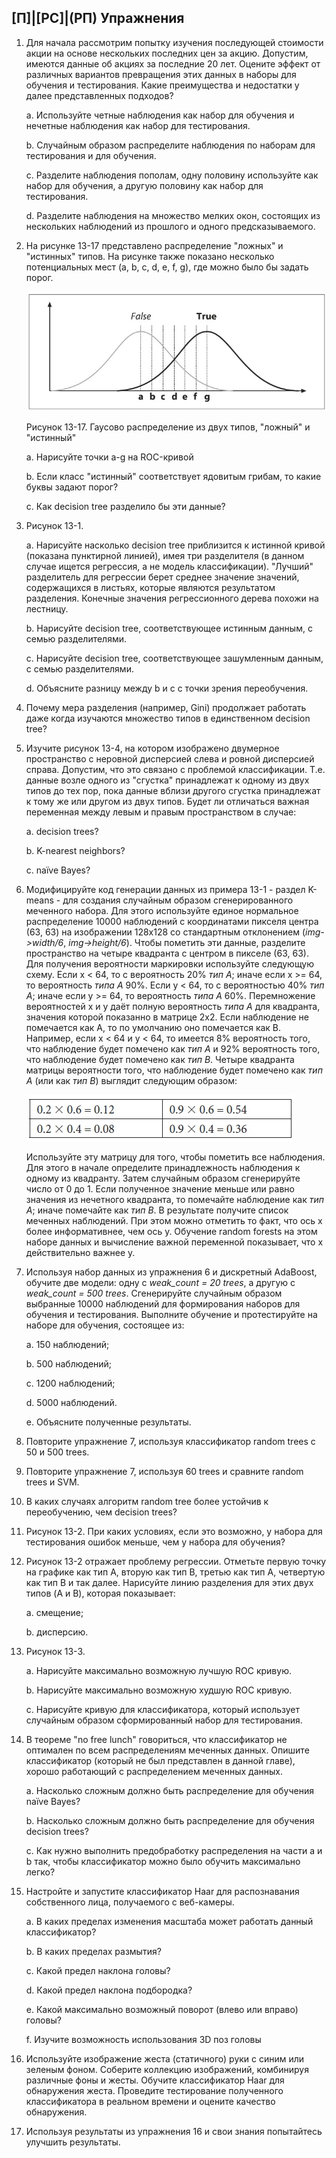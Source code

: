 ## [П]|[РС]|(РП) Упражнения

1. Для начала рассмотрим попытку изучения последующей стоимости акции на основе нескольких последних цен за акцию. Допустим, имеются данные об акциях за последние 20 лет. Оцените эффект от различных вариантов превращения этих данных в наборы для обучения и тестирования. Какие преимущества и недостатки у далее представленных подходов?

	a. Используйте четные наблюдения как набор для обучения и нечетные наблюдения как набор для тестирования.

	b. Случайным образом распределите наблюдения по наборам для тестирования и для обучения.

	c. Разделите наблюдения пополам, одну половину используйте как набор для обучения, а другую половину как набор для тестирования.

	d. Разделите наблюдения на множество мелких окон, состоящих из нескольких наблюдений из прошлого и одного предсказываемого.

2. На рисунке 13-17 представлено распределение "ложных" и "истинных" типов. На рисунке также показано несколько потенциальных мест (a, b, c, d, e, f, g), где можно было бы задать порог.

    ![Рисунок 13-17 не найден](Images/Pic_13_17.jpg)

    Рисунок 13-17. Гаусово распределение из двух типов, "ложный" и "истинный"

	a. Нарисуйте точки a-g на ROC-кривой

	b. Если класс "истинный" соответствует ядовитым грибам, то какие буквы задают порог?

	c. Как decision tree разделило бы эти данные?

3. Рисунок 13-1.

	a. Нарисуйте насколько decision tree приблизится к истинной кривой (показана пунктирной линией), имея три разделителя (в данном случае ищется регрессия, а не модель классификации). "Лучший" разделитель для регрессии берет среднее значение значений, содержащихся в листьях, которые являются результатом разделения. Конечные значения регрессионного дерева похожи на лестницу.

	b. Нарисуйте decision tree, соответствующее истинным данным, с семью разделителями.

	c. Нарисуйте decision tree, соответствующее зашумленным данным, с семью разделителями.

	d. Объясните разницу между b и c с точки зрения переобучения.

4. Почему мера разделения (например, Gini) продолжает работать даже когда изучаются множество типов в единственном decision tree?

5. Изучите рисунок 13-4, на котором изображено двумерное пространство с неровной дисперсией слева и ровной дисперсией справа. Допустим, что это связано с проблемой классификации. Т.е. данные возле одного из "сгустка" принадлежат к одному из двух типов до тех пор, пока данные вблизи другого сгустка принадлежат к тому же или другом из двух типов. Будет ли отличаться важная переменная между левым и правым пространством в случае:

	a. decision trees?
	
	b. K-nearest neighbors?
	
	c. naïve Bayes?

6. Модифицируйте код генерации данных из примера 13-1 - раздел K-means - для создания случайным образом сгенерированного меченного набора. Для этого используйте единое нормальное распределение 10000 наблюдений с координатами пикселя центра (63, 63) на изображении 128x128 со стандартным отклонением (*img->width/6*, *img->height/6*). Чтобы пометить эти данные, разделите пространство на четыре квадранта с центром в пикселе (63, 63). Для получения вероятности маркировки используйте следующую схему. Если x < 64, то с вероятность 20% *тип A*; иначе если x >= 64, то вероятность *типа A* 90%. Если y < 64, то с вероятностью 40% *тип A*; иначе если y >= 64, то вероятность *типа A* 60%. Перемножение вероятностей x и y даёт полную вероятность *типа A* для квадранта, значения которой показанно в матрице 2x2. Если наблюдение не помечается как A, то по умолчанию оно помечается как B. Например, если x < 64 и y < 64, то имеется 8% вероятность того, что наблюдение будет помечено как *тип A* и 92% вероятность того, что наблюдение будет помечено как *тип B*. Четыре квадранта матрицы вероятности того, что наблюдение будет помечено как *тип A* (или как *тип B*) выглядит следующим образом:

    ![Формула 13-46 не найдена](Images/Frml_13_46.jpg)

    Используйте эту матрицу для того, чтобы пометить все наблюдения. Для этого в начале определите принадлежность наблюдения к одному из квадранту. Затем случайным образом сгенерируйте число от 0 до 1. Если полученное значение меньше или равно значения из нечетного квадранта, то помечайте наблюдение как *тип A*; иначе помечайте как *тип B*. В результате получите список меченных наблюдений. При этом можно отметить то факт, что ось x более информативнее, чем ось y. Обучение random forests на этом наборе данных и вычисление важной переменной показывает, что x действительно важнее y.

7. Используя набор данных из упражнения 6 и дискретный AdaBoost, обучите две модели: одну с *weak_count = 20 trees*, а другую с *weak_count = 500 trees*. Сгенерируйте случайным образом выбранные 10000 наблюдений для формирования наборов для обучения и тестирования. Выполните обучение и протестируйте на наборе для обучения, состоящее из:

	a. 150 наблюдений;

	b. 500 наблюдений;

	c. 1200 наблюдений;

	d. 5000 наблюдений.

	e. Объясните полученные результаты.

8. Повторите упражнение 7, используя классификатор random trees с 50 и 500 trees.

9. Повторите упражнение 7, используя 60 trees и сравните random trees и SVM.

10. В каких случаях алгоритм random tree более устойчив к переобучению, чем decision trees?

11. Рисунок 13-2. При каких условиях, если это возможно, у набора для тестирования ошибок меньше, чем у набора для обучения?

12. Рисунок 13-2 отражает проблему регрессии. Отметьте первую точку на графике как тип A, вторую как тип B, третью как тип A, четвертую как тип B и так далее. Нарисуйте линию разделения для этих двух типов (A и B), которая показывает:

	a. смещение;

	b. дисперсию.

13. Рисунок 13-3.

	a. Нарисуйте максимально возможную лучшую ROC кривую.

	b. Нарисуйте максимально возможную худшую ROC кривую.

	c. Нарисуйте кривую для классификатора, который использует случайным образом сформированный набор для тестирования.

14. В теореме "no free lunch" говориться, что классификатор не оптимален по всем распределениям меченных данных. Опишите классификатор (который не был представлен в данной главе), хорошо работающий с распределением меченных данных.

	a. Насколько сложным должно быть распределение для обучения naïve Bayes?

	b. Насколько сложным должно быть распределение для обучения decision trees?

	c. Как нужно выполнить предобработку распределения на части a и b так, чтобы классификатор можно было обучить максимально легко?

15. Настройте и запустите классификатор Haar для распознавания собственного лица, получаемого с веб-камеры.

	a. В каких пределах изменения масштаба может работать данный классификатор?

	b. В каких пределах размытия?

	c. Какой предел наклона головы?

	d. Какой предел наклона подбородка?

	e. Какой максимально возможный поворот (влево или вправо) головы?

	f. Изучите возможность использования 3D поз головы

16. Используйте изображение жеста (статичного) руки с синим или зеленым фоном. Соберите коллекцию изображений, комбинируя различные фоны и жесты. Обучите классификатор Haar для обнаружения жеста. Проведите тестирование полученного классификатора в реальном времени и оцените качество обнаружения.

17. Используя результаты из упражнения 16 и свои знания попытайтесь улучшить результаты.